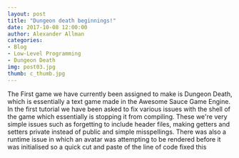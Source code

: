 ```yaml
---
layout: post
title: "Dungeon death beginnings!"
date: 2017-10-08 12:00:00
author: Alexander Allman
categories:
- Blog
- Low-Level Programming
- Dungeon Death
img: post03.jpg
thumb: c_thumb.jpg
---
```


The First game we have currently been assigned to make is Dungeon Death, which is essentially a text game made in the Awesome Sauce Game Engine. In the first tutorial we have been asked to fix various issues with the shell of the game which essentially is stopping it from compiling. These we're very simple issues such as forgetting to include header files, making getters and setters private instead of public and simple misspellings. There was also a runtime issue in which an avatar was attempting to be rendered before it was initialised so a quick cut and paste of the line of code fixed this
